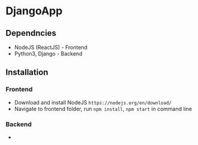 # DjangoApp

## Dependncies
* NodeJS (ReactJS) - Frontend
* Python3, Django - Backend

## Installation
### Frontend
* Download and install NodeJS `https://nodejs.org/en/download/`
* Navigate to frontend folder, run `npm install`, `npm start` in command line
### Backend
* 
